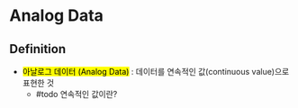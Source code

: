 # Analog Data
## Definition
- <mark class="hltr-trippy">아날로그 데이터 (Analog Data)</mark> : 데이터를 연속적인 값(continuous value)으로 표현한 것
	- #todo 연속적인 값이란?